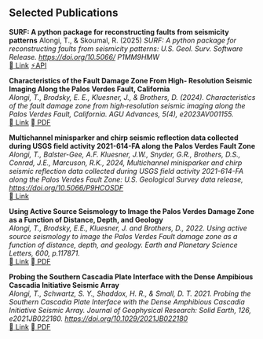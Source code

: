 ## Selected Publications 

**SURF: A python package for reconstructing faults from seismicity patterns**
Alongi, T., & Skoumal, R. (2025) *SURF: A python package for reconstructing faults from seismicity patterns: U.S. Geol. Surv. Software Release. https://doi.org/10.5066/ P1MM9HMW*  
[ Link](https://code.usgs.gov/esc/surf)
[⚡︎API](https://surf-doc.readthedocs.io/en/latest/)

**Characteristics of the Fault Damage Zone From High‐ Resolution Seismic Imaging Along the Palos Verdes Fault, California**  
*Alongi, T., Brodsky, E. E., Kluesner, J., & Brothers, D. (2024). Characteristics of the fault damage zone from high‐resolution seismic imaging along the Palos Verdes Fault, California. AGU Advances, 5(4), e2023AV001155.*  
[ Link](https://agupubs.onlinelibrary.wiley.com/doi/full/10.1029/2023AV001155)
[ PDF](assets/pubs/Alongi_etal_2024_AGU_ADV.pdf)  

**Multichannel minisparker and chirp seismic reflection data collected during USGS field activity 2021-614-FA along the Palos Verdes Fault Zone**  
*Alongi, T., Balster-Gee, A.F. Kluesner, J.W., Snyder, G.R., Brothers, D.S., Conrad, J.E., Marcuson, R.K., 2024, Multichannel minisparker and chirp seismic reflection data collected during USGS field activity 2021-614-FA along the Palos Verdes Fault Zone: U.S. Geological Survey data release, https://doi.org/10.5066/P9HCOSDF*  
[ Link](https://cmgds.marine.usgs.gov/data-releases/datarelease/10.5066-P9HCOSDF/)

**Using Active Source Seismology to Image the Palos Verdes Damage Zone as a Function of Distance, Depth, and Geology**  
*Alongi, T., Brodsky, E.E., Kluesner, J. and Brothers, D., 2022. Using active source seismology to image the Palos Verdes Fault damage zone as a function of distance, depth, and geology. Earth and Planetary Science Letters, 600, p.117871.*  
[  Link](https://doi.org/10.1016/j.epsl.2022.117871)
[  PDF](assets/pubs/Alongi_etal_2022_EPSL.pdf)  

**Probing the Southern Cascadia Plate Interface with the Dense Ampibious Cascadia Initiative Seismic Array**  
*Alongi, T., Schwartz, S. Y., Shaddox, H. R., & Small, D. T. 2021. Probing the Southern Cascadia Plate Interface with the Dense Amphibious Cascadia Initiative Seismic Array. Journal of Geophysical Research: Solid Earth, 126, e2021JB022180. https://doi.org/10.1029/2021JB022180*  
[  Link](https://doi.org/10.1029/2021JB022180)
[  PDF](assets/pubs/Alongi_etal_2021_JGR.pdf)  
